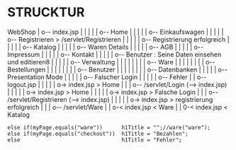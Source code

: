 STRUCKTUR
=======

 WebShop
	|
	o-- index.jsp
	|		|
	|		|
	|		o-- Home
	|		|
	|		|
	|		o-- Einkaufswagen
	|		|
	|		|
	|		o-- Registrieren > /servlet/Registrieren
	|		|
	|		|
	|		o-- Registrierung erfolgreich
	|		|
	|		|
	|		o-- Katalog
	|		|
	|		|
	|		o-- Waren Details
	|		|
	|		|
	|		o-- AGB
	|		|
	|		|
	|		o-- Impressum
	|		|
	|		|
	|		o-- Kontakt
	|		|
	|		|
	|		o-- Benutzer : Seine Daten einsehen und editieren8
	|		|
	|		|
	|		o-- Verwaltung
	|		|		|
	|		|		|
	|		|		o-- Ware
	|		|		|
	|		|		|
	|		|		o-- Bestellungen
	|		|		|
	|		|		|
	|		|		o-- Benutzer
	|		|		|
	|		|		|
	|		|		o-- Datenbanken
	|		|
	|		|
	|		o-- Presentation Mode
	|		|
	|		|
	|		o-- Falscher Login
	|		|
	|		|
	|		o-- Fehler
	|
	|
	o-- logout.jsp
	|		|
	|		|
	|		o-> index.jsp > Home
	|
	|
	|
	o-- /servlet/Login (--> index.jsp)
	|		|
	|		|
	|		o-> index.jsp > Home
	|		|
	|		|
	|		o-> index.jsp > Falsche Login
	|
	|
	|
	o-- /servlet/Registrieren (--> index.jsp)
	|		|
	|		|
	|		o-> index.jsp > registrierung erfolgreich
	|
	|
	|
	o-- /servlet/Ware
			|
			|
			o-< index.jsp < Ware
			|
			|
			0-< index.jsp < Katalog



	else if(myPage.equals("ware"))		h1Title = "";//ware("ware");
	else if(myPage.equals("checkout"))	h1Title = "Bezahlen";
	else								h1Title = "Fehler";
